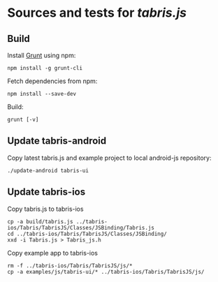 
Sources and tests for *tabris.js*
=================================

Build
-----

Install [Grunt](http://gruntjs.com) using npm:

    npm install -g grunt-cli

Fetch dependencies from npm:

    npm install --save-dev

Build:

    grunt [-v]

Update tabris-android
---------------------

Copy latest tabris.js and example project to local android-js repository:

    ./update-android tabris-ui

Update tabris-ios
-----------------

Copy tabris.js to tabris-ios

    cp -a build/tabris.js ../tabris-ios/Tabris/TabrisJS/Classes/JSBinding/Tabris.js
    cd ../tabris-ios/Tabris/TabrisJS/Classes/JSBinding/
    xxd -i Tabris.js > Tabris_js.h

Copy example app to tabris-ios

    rm -f ../tabris-ios/Tabris/TabrisJS/js/*
    cp -a examples/js/tabris-ui/* ../tabris-ios/Tabris/TabrisJS/js/
